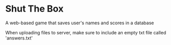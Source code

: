 # Shut The Box
A web-based game that saves user's names and scores in a database

When uploading files to server, make sure to include an empty txt file called 'answers.txt'
